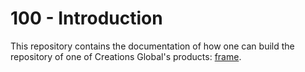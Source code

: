 # 100 - Introduction

This repository contains the documentation of how one can build the repository of one of Creations Global's products: [frame](https://github.com/creations-global/frame).
